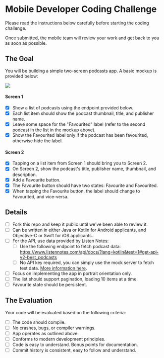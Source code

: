 # Mobile Developer Coding Challenge

Please read the instructions below carefully before starting the coding challenge.

Once submitted, the mobile team will review your work and get back to you as soon as possible.

## The Goal

You will be building a simple two-screen podcasts app. A basic mockup is provided below:

[![](https://i.imgur.com/yi8w1s8.png)](https://i.imgur.com/yi8w1s8.png)

#### Screen 1

- [x] Show a list of podcasts using the endpoint provided below.
- [x] Each list item should show the podcast thumbnail, title, and publisher name.
- [x] Leave some space for the "Favourited" label (refer to the second podcast in the list in the mockup above).
- [x] Show the Favourited label only if the podcast has been favourited, otherwise hide the label.

#### Screen 2

- [x] Tapping on a list item from Screen 1 should bring you to Screen 2.
- [x] On Screen 2, show the podcast's title, publisher name, thumbnail, and description.
- [x] Add a Favourite button.
- [x] The Favourite button should have two states: Favourite and Favourited.
- [x] When tapping the Favourite button, the label should change to Favourited, and vice-versa.

## Details

- [ ] Fork this repo and keep it public until we've been able to review it.
- [ ] Can be written in either Java or Kotlin for Android applicants, and Objective-C or Swift for iOS applicants.
- [ ] For the API, use data provided by Listen Notes:
	 - [ ] Use the following endpoint to fetch podcast data: https://www.listennotes.com/api/docs/?lang=kotlin&test=1#get-api-v2-best_podcasts
	 - [ ] No API key required, you can simply use the mock server to fetch test data. [More information here](https://www.listennotes.help/article/48-how-to-test-the-podcast-api-without-an-api-key "More information here").
- [ ] Focus on implementing the app in portrait orientation only.
- [ ] The list should support pagination, loading 10 items at a time.
- [ ] Favourite state should be persistent.

## The Evaluation

Your code will be evaluated based on the following criteria:

- [ ] The code should compile.
- [ ] No crashes, bugs, or compiler warnings.
- [ ] App operates as outlined above.
- [ ] Conforms to modern development principles.
- [ ] Code is easy to understand. Bonus points for documentation.
- [ ] Commit history is consistent, easy to follow and understand.
